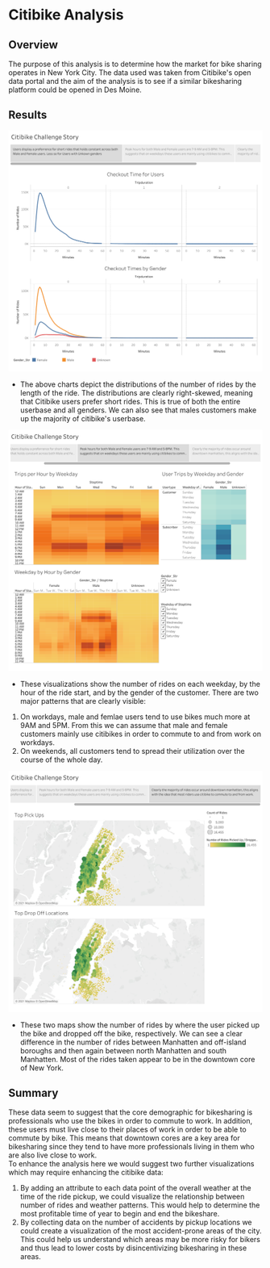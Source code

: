 # Citibike Analysis

## Overview
The purpose of this analysis is to determine how the market for bike sharing operates in New York City. The data used was taken from Citibike's open data portal and the aim of the analysis is to see if a similar bikesharing platform could be opened in Des Moine.

## Results
![Trip_Breakdown](./Resources/Ride_Times.png)  
* The above charts depict the distributions of the number of rides by the length of the ride. The distributions are clearly right-skewed, meaning that Citibike users prefer short rides. This is true of both the entire userbase and all genders. We can also see that males customers make up the majority of citibike's userbase.  

![Gender_Breakdown](./Resources/Gender_Breakdown.png)  
* These visualizations show the number of rides on each weekday, by the hour of the ride start, and by the gender of the customer. There are two major patterns that are clearly visible:
1. On workdays, male and femlae users tend to use bikes much more at 9AM and 5PM. From this we can assume that male and female customers mainly use citibikes in order to commute to and from work on workdays.
2. On weekends, all customers tend to spread their utilization over the course of the whole day.

![The_Third_One_XD](./Resources/Locations.png)
* These two maps show the number of rides by where the user picked up the bike and dropped off the bike, respectively. We can see a clear difference in the number of rides between Manhatten and off-island boroughs and then again between north Manhatten and south Manhatten. Most of the rides taken appear to be in the downtown core of New York.
  
## Summary
These data seem to suggest that the core demographic for bikesharing is professionals who use the bikes in order to commute to work. In addition, these users must live close to their places of work in order to be able to commute by bike. This means that downtown cores are a key area for bikesharing since they tend to have more professionals living in them who are also live close to work.  
To enhance the analysis here we would suggest two further visualizations which may require enhancing the citibike data:
1. By adding an attribute to each data point of the overall weather at the time of the ride pickup, we could visualize the relationship between number of rides and weather patterns. This would help to determine the most profitable time of year to begin and end the bikeshare.
2. By collecting data on the number of accidents by pickup locations we could create a visualization of the most accident-prone areas of the city. This could help us understand which areas may be more risky for bikers and thus lead to lower costs by disincentivizing bikesharing in these areas.
